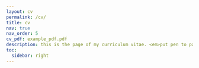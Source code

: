 ```yaml
---
layout: cv
permalink: /cv/
title: cv
nav: true
nav_order: 5
cv_pdf: example_pdf.pdf
description: this is the page of my curriculum vitae. <em>put pen to paper.</em>
toc:
  sidebar: right
---
```

